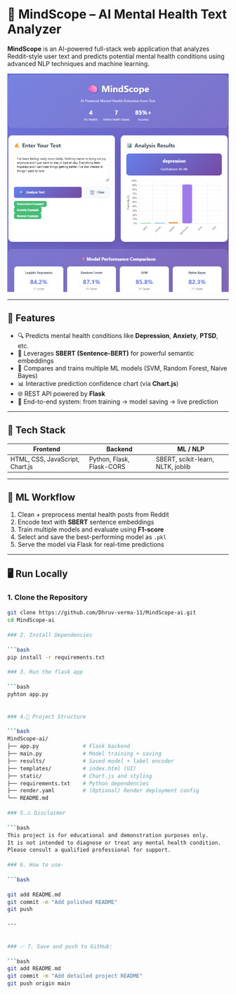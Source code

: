 # 🧠 MindScope – AI Mental Health Text Analyzer

**MindScope** is an AI-powered full-stack web application that analyzes Reddit-style user text and predicts potential mental health conditions using advanced NLP techniques and machine learning.

![MindScope Screenshot](https://github.com/Dhruv-verma-11/MindScope-ai/blob/main/screenshot.png)


---

## 📌 Features

- 🔍 Predicts mental health conditions like **Depression**, **Anxiety**, **PTSD**, etc.
- 🧠 Leverages **SBERT (Sentence-BERT)** for powerful semantic embeddings
- 🤖 Compares and trains multiple ML models (SVM, Random Forest, Naive Bayes)
- 📊 Interactive prediction confidence chart (via **Chart.js**)
- 🌐 REST API powered by **Flask**
- 🔄 End-to-end system: from training → model saving → live prediction

---

## 🧰 Tech Stack

| Frontend                  | Backend             | ML / NLP                        |
|---------------------------|---------------------|----------------------------------|
| HTML, CSS, JavaScript, Chart.js | Python, Flask, Flask-CORS | SBERT, scikit-learn, NLTK, joblib |

---

## 🎯 ML Workflow

1. Clean + preprocess mental health posts from Reddit
2. Encode text with **SBERT** sentence embeddings
3. Train multiple models and evaluate using **F1-score**
4. Select and save the best-performing model as `.pkl`
5. Serve the model via Flask for real-time predictions

---

## 🖥️ Run Locally

### 1. Clone the Repository

```bash
git clone https://github.com/Dhruv-verma-11/MindScope-ai.git
cd MindScope-ai

### 2. Install Dependencies

```bash
pip install -r requirements.txt

### 3. Run the flask app

```bash
pyhton app.py


### 4.📁 Project Structure

```bash
MindScope-ai/
├── app.py              # Flask backend
├── main.py             # Model training + saving
├── results/            # Saved model + label encoder
├── templates/          # index.html (UI)
├── static/             # Chart.js and styling
├── requirements.txt    # Python dependencies
├── render.yaml         # (Optional) Render deployment config
└── README.md

### 5.⚠️ Disclaimer

```bash
This project is for educational and demonstration purposes only.
It is not intended to diagnose or treat any mental health condition.
Please consult a qualified professional for support.

### 6. How to use-

```bash

git add README.md
git commit -m "Add polished README"
git push

---


### ✅ 7. Save and push to GitHub:

```bash
git add README.md
git commit -m "Add detailed project README"
git push origin main
